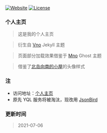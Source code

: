 [![Website](https://img.shields.io/website-up-down-green-red/http/i.dmego.cn.svg)](https://lsoex.com/)
[![License](https://img.shields.io/github/license/dmego/home.github.io.svg)](/LICENSE)


### 个人主页

>这是我的个人主页

>衍生自 [Vno](https://github.com/onevcat/vno-jekyll) Jekyll 主题

>页面部分加载效果借鉴于 [Mno](https://github.com/mcc108/mno) Ghost 主题

>借鉴了[北岛向南的小屋](https://javef.github.io/)的头像样式

### 注

- 访问地址：[个人主页](https://lsoex.com/)
- 原先 YQL 服务将被淘汰，现改用 [JsonBird](https://bird.ioliu.cn/)

### 更新时间

>2021-07-06
